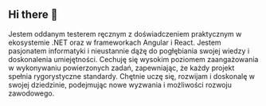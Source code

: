 ## Hi there 👋

Jestem oddanym testerem ręcznym z doświadczeniem praktycznym w ekosystemie .NET oraz w frameworkach Angular i React. Jestem pasjonatem informatyki i nieustannie dążę do pogłębiania swojej wiedzy i doskonalenia umiejętności. Cechuję się wysokim poziomem zaangażowania w wykonywaniu powierzonych zadań, zapewniając, że każdy projekt spełnia rygorystyczne standardy. Chętnie uczę się, rozwijam i doskonalę w swojej dziedzinie, podejmując nowe wyzwania i możliwości rozwoju zawodowego.
